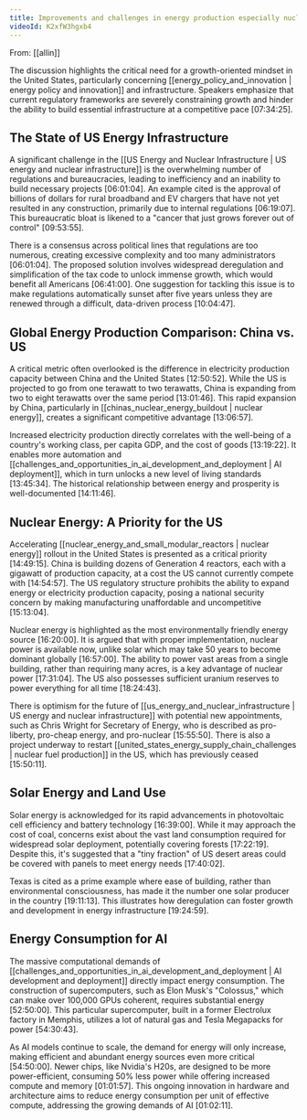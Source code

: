 ```yaml
---
title: Improvements and challenges in energy production especially nuclear and solar
videoId: K2xfW3hgxb4
---
```


From: [[allin]] <br/> 

The discussion highlights the critical need for a growth-oriented mindset in the United States, particularly concerning [[energy_policy_and_innovation | energy policy and innovation]] and infrastructure. Speakers emphasize that current regulatory frameworks are severely constraining growth and hinder the ability to build essential infrastructure at a competitive pace [07:34:25].

## The State of US Energy Infrastructure

A significant challenge in the [[US Energy and Nuclear Infrastructure | US energy and nuclear infrastructure]] is the overwhelming number of regulations and bureaucracies, leading to inefficiency and an inability to build necessary projects [06:01:04]. An example cited is the approval of billions of dollars for rural broadband and EV chargers that have not yet resulted in any construction, primarily due to internal regulations [06:19:07]. This bureaucratic bloat is likened to a "cancer that just grows forever out of control" [09:53:55].

There is a consensus across political lines that regulations are too numerous, creating excessive complexity and too many administrators [06:01:04]. The proposed solution involves widespread deregulation and simplification of the tax code to unlock immense growth, which would benefit all Americans [06:41:00]. One suggestion for tackling this issue is to make regulations automatically sunset after five years unless they are renewed through a difficult, data-driven process [10:04:47].

## Global Energy Production Comparison: China vs. US

A critical metric often overlooked is the difference in electricity production capacity between China and the United States [12:50:52]. While the US is projected to go from one terawatt to two terawatts, China is expanding from two to eight terawatts over the same period [13:01:46]. This rapid expansion by China, particularly in [[chinas_nuclear_energy_buildout | nuclear energy]], creates a significant competitive advantage [13:06:57].

Increased electricity production directly correlates with the well-being of a country's working class, per capita GDP, and the cost of goods [13:19:22]. It enables more automation and [[challenges_and_opportunities_in_ai_development_and_deployment | AI deployment]], which in turn unlocks a new level of living standards [13:45:34]. The historical relationship between energy and prosperity is well-documented [14:11:46].

## Nuclear Energy: A Priority for the US

Accelerating [[nuclear_energy_and_small_modular_reactors | nuclear energy]] rollout in the United States is presented as a critical priority [14:49:15]. China is building dozens of Generation 4 reactors, each with a gigawatt of production capacity, at a cost the US cannot currently compete with [14:54:57]. The US regulatory structure prohibits the ability to expand energy or electricity production capacity, posing a national security concern by making manufacturing unaffordable and uncompetitive [15:13:04].

Nuclear energy is highlighted as the most environmentally friendly energy source [16:20:00]. It is argued that with proper implementation, nuclear power is available now, unlike solar which may take 50 years to become dominant globally [16:57:00]. The ability to power vast areas from a single building, rather than requiring many acres, is a key advantage of nuclear power [17:31:04]. The US also possesses sufficient uranium reserves to power everything for all time [18:24:43].

There is optimism for the future of [[us_energy_and_nuclear_infrastructure | US energy and nuclear infrastructure]] with potential new appointments, such as Chris Wright for Secretary of Energy, who is described as pro-liberty, pro-cheap energy, and pro-nuclear [15:55:50]. There is also a project underway to restart [[united_states_energy_supply_chain_challenges | nuclear fuel production]] in the US, which has previously ceased [15:50:11].

## Solar Energy and Land Use

Solar energy is acknowledged for its rapid advancements in photovoltaic cell efficiency and battery technology [16:39:00]. While it may approach the cost of coal, concerns exist about the vast land consumption required for widespread solar deployment, potentially covering forests [17:22:19]. Despite this, it's suggested that a "tiny fraction" of US desert areas could be covered with panels to meet energy needs [17:40:02].

Texas is cited as a prime example where ease of building, rather than environmental consciousness, has made it the number one solar producer in the country [19:11:13]. This illustrates how deregulation can foster growth and development in energy infrastructure [19:24:59].

## Energy Consumption for AI

The massive computational demands of [[challenges_and_opportunities_in_ai_development_and_deployment | AI development and deployment]] directly impact energy consumption. The construction of supercomputers, such as Elon Musk's "Colossus," which can make over 100,000 GPUs coherent, requires substantial energy [52:50:00]. This particular supercomputer, built in a former Electrolux factory in Memphis, utilizes a lot of natural gas and Tesla Megapacks for power [54:30:43].

As AI models continue to scale, the demand for energy will only increase, making efficient and abundant energy sources even more critical [54:50:00]. Newer chips, like Nvidia's H20s, are designed to be more power-efficient, consuming 50% less power while offering increased compute and memory [01:01:57]. This ongoing innovation in hardware and architecture aims to reduce energy consumption per unit of effective compute, addressing the growing demands of AI [01:02:11].